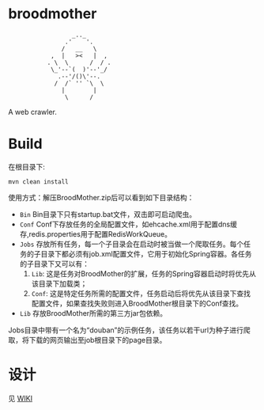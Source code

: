 broodmother
===========
```
                  _.._
                .'    '.
               /   __   \
            ,  |   ><   |  ,
           . \  \      /  / .
            \_'--`(  )'--'_/
              .--'/()\'--.
             /  /` '' `\  \
               |        |
                \      /
```

A web crawler.

# Build
在根目录下:
```
mvn clean install 
```

使用方式：解压BroodMother.zip后可以看到如下目录结构：

* `Bin`
Bin目录下只有startup.bat文件，双击即可启动爬虫。
* `Conf`
Conf下存放任务的全局配置文件，如ehcache.xml用于配置dns缓存,redis.properties用于配置RedisWorkQueue。
* `Jobs`
存放所有任务，每一个子目录会在启动时被当做一个爬取任务。每个任务的子目录下都必须有job.xml配置文件，它用于初始化Spring容器。各任务的子目录下又可以有：
    1. `Lib`: 这是任务对BroodMother的扩展，任务的Spring容器启动时将优先从该目录下加载类；
    2. `Conf`: 这是特定任务所需的配置文件，任务启动后将优先从该目录下查找配置文件，如果查找失败则进入BroodMother根目录下的Conf查找。
* `Lib`
存放BroodMother所需的第三方jar包依赖。

Jobs目录中带有一个名为“douban”的示例任务，该任务以若干url为种子进行爬取，将下载的网页输出至job根目录下的page目录。

# 设计
见 [WIKI](https://github.com/novoland/broodmother/wiki/broodmother%E6%95%B4%E4%BD%93%E8%AE%BE%E8%AE%A1)

